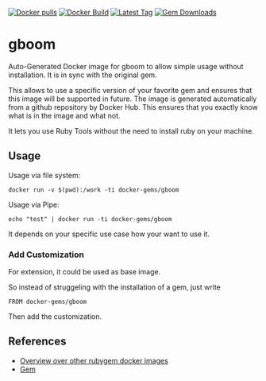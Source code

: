 [![Docker pulls](https://img.shields.io/docker/pulls/rubygem/gboom.svg)](https://hub.docker.com/r/rubygem/gboom/)
[![Docker Build](https://img.shields.io/docker/automated/rubygem/gboom.svg)](https://hub.docker.com/r/rubygem/gboom/)
[![Latest Tag](https://img.shields.io/github/tag/docker-rubygem/gboom.svg)](https://hub.docker.com/r/rubygem/gboom/)
[![Gem Downloads](https://img.shields.io/gem/dt/gboom.svg)](https://rubygems.org/gems/gboom/)
# gboom

Auto-Generated Docker image for gboom to allow simple usage without installation.
It is in sync with the original gem.

This allows to use a specific version of your favorite gem and ensures that this image will be supported in future.
The image is generated automatically from a github repository by Docker Hub.
This ensures that you exactly know what is in the image and what not.

It lets you use Ruby Tools without the need to install ruby on your machine.

## Usage

Usage via file system:

`docker run -v $(pwd):/work -ti docker-gems/gboom`

Usage via Pipe:

`echo "test" | docker run -ti docker-gems/gboom`

It depends on your specific use case how your want to use it.

### Add Customization

For extension, it could be used as base image.

So instead of struggeling with the installation of a gem, just write

`FROM docker-gems/gboom`

Then add the customization.

## References

 - [Overview over other rubygem docker images](https://github.com/thinkbot/docker-rubygem)
 - [Gem](https://rubygems.org/gems/gboom/)
